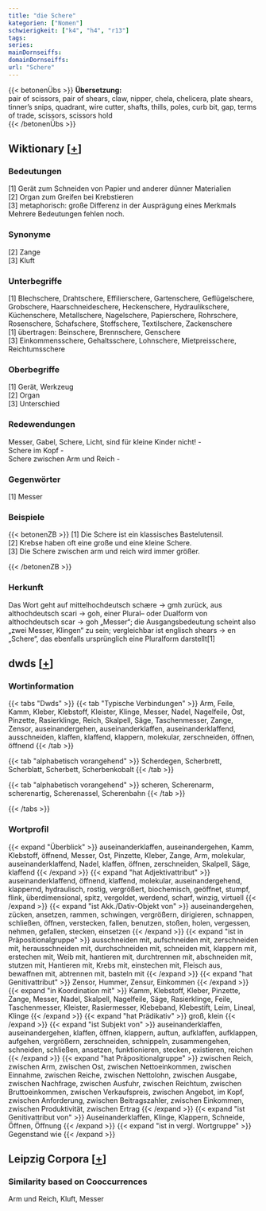 ```yaml
---
title: "die Schere"
kategorien: ["Nomen"]
schwierigkeit: ["k4", "h4", "r13"]
tags:
series:
mainDornseiffs:
domainDornseiffs:
url: "Schere"
---
```


{{< betonenÜbs >}}
**Übersetzung:**  
pair of scissors, pair of shears, claw, nipper, chela, chelicera, plate shears, tinner’s snips, quadrant, wire cutter, shafts, thills, poles, curb bit, gap, terms of trade, scissors, scissors hold  
{{< /betonenÜbs >}}

## Wiktionary [[+](https://de.wiktionary.org/wiki/Schere)]

### Bedeutungen
[1] Gerät zum Schneiden von Papier und anderer dünner Materialien  
[2] Organ zum Greifen bei Krebstieren  
[3] metaphorisch: große Differenz in der Ausprägung eines Merkmals  
Mehrere Bedeutungen fehlen noch.  

### Synonyme
[2] Zange  
[3] Kluft  

### Unterbegriffe
[1] Blechschere, Drahtschere, Effilierschere, Gartenschere, Geflügelschere, Grobschere, Haarschneideschere, Heckenschere, Hydraulikschere, Küchenschere, Metallschere, Nagelschere, Papierschere, Rohrschere, Rosenschere, Schafschere, Stoffschere, Textilschere, Zackenschere  
[1] übertragen: Beinschere, Brennschere, Genschere  
[3] Einkommensschere, Gehaltsschere, Lohnschere, Mietpreisschere, Reichtumsschere  

### Oberbegriffe
[1] Gerät, Werkzeug  
[2] Organ  
[3] Unterschied  

### Redewendungen
Messer, Gabel, Schere, Licht, sind für kleine Kinder nicht! -  
Schere im Kopf -  
Schere zwischen Arm und Reich -  

### Gegenwörter
[1] Messer  

### Beispiele
{{< betonenZB >}}
[1] Die Schere ist ein klassisches Bastelutensil.  
[2] Krebse haben oft eine große und eine kleine Schere.  
[3] Die Schere zwischen arm und reich wird immer größer.  

{{< /betonenZB >}}
### Herkunft
Das Wort geht auf mittelhochdeutsch schære → gmh zurück, aus althochdeutsch scari → goh, einer Plural– oder Dualform von althochdeutsch scar → goh „Messer“; die Ausgangsbedeutung scheint also „zwei Messer, Klingen“ zu sein; vergleichbar ist englisch shears → en „Schere“, das ebenfalls ursprünglich eine Pluralform darstellt[1]  



## dwds [[+](https://www.dwds.de/wb/Schere)]

### Wortinformation
{{< tabs "Dwds" >}}
{{< tab "Typische Verbindungen" >}}
Arm, Feile, Kamm, Kleber, Klebstoff, Kleister, Klinge, Messer, Nadel, Nagelfeile, Ost, Pinzette, Rasierklinge, Reich, Skalpell, Säge, Taschenmesser, Zange, Zensor, auseinandergehen, auseinanderklaffen, auseinanderklaffend, ausschneiden, klaffen, klaffend, klappern, molekular, zerschneiden, öffnen, öffnend
{{< /tab >}}

{{< tab "alphabetisch vorangehend" >}}
Scherdegen, Scherbrett, Scherblatt, Scherbett, Scherbenkobalt
{{< /tab >}}

{{< tab "alphabetisch vorangehend" >}}
scheren, Scherenarm, scherenartig, Scherenassel, Scherenbahn
{{< /tab >}}

{{< /tabs >}}

### Wortprofil
{{< expand "Überblick" >}} auseinanderklaffen, auseinandergehen, Kamm, Klebstoff, öffnend, Messer, Ost, Pinzette, Kleber, Zange, Arm, molekular, auseinanderklaffend, Nadel, klaffen, öffnen, zerschneiden, Skalpell, Säge, klaffend {{< /expand >}}
{{< expand "hat Adjektivattribut" >}} auseinanderklaffend, öffnend, klaffend, molekular, auseinandergehend, klappernd, hydraulisch, rostig, vergrößert, biochemisch, geöffnet, stumpf, flink, überdimensional, spitz, vergoldet, werdend, scharf, winzig, virtuell {{< /expand >}}
{{< expand "ist Akk./Dativ-Objekt von" >}} auseinandergehen, zücken, ansetzen, rammen, schwingen, vergrößern, dirigieren, schnappen, schließen, öffnen, verstecken, fallen, benutzen, stoßen, holen, vergessen, nehmen, gefallen, stecken, einsetzen {{< /expand >}}
{{< expand "ist in Präpositionalgruppe" >}} ausschneiden mit, aufschneiden mit, zerschneiden mit, herausschneiden mit, durchschneiden mit, schneiden mit, klappern mit, erstechen mit, Weib mit, hantieren mit, durchtrennen mit, abschneiden mit, stutzen mit, Hantieren mit, Krebs mit, einstechen mit, Fleisch aus, bewaffnen mit, abtrennen mit, basteln mit {{< /expand >}}
{{< expand "hat Genitivattribut" >}} Zensor, Hummer, Zensur, Einkommen {{< /expand >}}
{{< expand "in Koordination mit" >}} Kamm, Klebstoff, Kleber, Pinzette, Zange, Messer, Nadel, Skalpell, Nagelfeile, Säge, Rasierklinge, Feile, Taschenmesser, Kleister, Rasiermesser, Klebeband, Klebestift, Leim, Lineal, Klinge {{< /expand >}}
{{< expand "hat Prädikativ" >}} groß, klein {{< /expand >}}
{{< expand "ist Subjekt von" >}} auseinanderklaffen, auseinandergehen, klaffen, öffnen, klappern, auftun, aufklaffen, aufklappen, aufgehen, vergrößern, zerschneiden, schnippeln, zusammengehen, schneiden, schließen, ansetzen, funktionieren, stecken, existieren, reichen {{< /expand >}}
{{< expand "hat Präpositionalgruppe" >}} zwischen Reich, zwischen Arm, zwischen Ost, zwischen Nettoeinkommen, zwischen Einnahme, zwischen Reiche, zwischen Nettolohn, zwischen Ausgabe, zwischen Nachfrage, zwischen Ausfuhr, zwischen Reichtum, zwischen Bruttoeinkommen, zwischen Verkaufspreis, zwischen Angebot, im Kopf, zwischen Anforderung, zwischen Beitragszahler, zwischen Einkommen, zwischen Produktivität, zwischen Ertrag {{< /expand >}}
{{< expand "ist Genitivattribut von" >}} Auseinanderklaffen, Klinge, Klappern, Schneide, Öffnen, Öffnung {{< /expand >}}
{{< expand "ist in vergl. Wortgruppe" >}} Gegenstand wie {{< /expand >}}

## Leipzig Corpora [[+](https://corpora.uni-leipzig.de/en/res?word=Schere&corpusId=deu_newscrawl-public_2018)]


### Similarity based on Cooccurrences
Arm und Reich, Kluft, Messer


